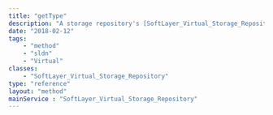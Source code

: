 ```yaml
---
title: "getType"
description: "A storage repository's [SoftLayer_Virtual_Storage_Repository_Type](/reference/datatypes/SoftLayer_Virtual_Storage_Repository_Type)."
date: "2018-02-12"
tags:
    - "method"
    - "sldn"
    - "Virtual"
classes:
    - "SoftLayer_Virtual_Storage_Repository"
type: "reference"
layout: "method"
mainService : "SoftLayer_Virtual_Storage_Repository"
---
```

